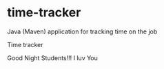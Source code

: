 # time-tracker
Java (Maven) application for tracking time on the job

Time tracker

Good Night Students!!!
I luv You
